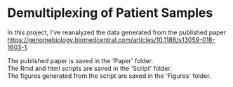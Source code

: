 # Demultiplexing of Patient Samples

In this project, I've reanalyzed the data generated from the published paper https://genomebiology.biomedcentral.com/articles/10.1186/s13059-018-1603-1.

The published paper is saved in the 'Paper' folder.    
The Rmd and html scripts are saved in the 'Script' folder.    
The figures generated from the script are saved in the 'Figures' folder.
